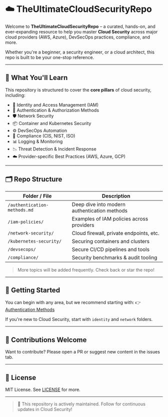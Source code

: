 # ☁️ TheUltimateCloudSecurityRepo

Welcome to **TheUltimateCloudSecurityRepo** – a curated, hands-on, and ever-expanding resource to help you master **Cloud Security** across major cloud providers (AWS, Azure), DevSecOps practices, compliance, and more.

Whether you're a beginner, a security engineer, or a cloud architect, this repo is built to be your one-stop reference.

---

## 🎯 What You'll Learn

This repository is structured to cover the **core pillars** of cloud security, including:

- 🔐 Identity and Access Management (IAM)
- 🔑 Authentication & Authorization Methods
- 🛡️ Network Security
- 📦 Container and Kubernetes Security
- ⚙️ DevSecOps Automation
- 📜 Compliance (CIS, NIST, ISO)
- 📊 Logging & Monitoring
- 📉 Threat Detection & Incident Response
- ☁️ Provider-specific Best Practices (AWS, Azure, GCP)

---

## 🗂️ Repo Structure

| Folder / File                    | Description                                  |
|----------------------------------|----------------------------------------------|
| `/authentication-methods.md`     | Deep dive into modern authentication methods |
| `/iam-policies/`                 | Examples of IAM policies across providers    |
| `/network-security/`            | Cloud firewall, private endpoints, etc.      |
| `/kubernetes-security/`         | Securing containers and clusters             |
| `/devsecops/`                   | Secure CI/CD pipelines and tools             |
| `/compliance/`                  | Security benchmarks & audit tooling          |

> More topics will be added frequently. Check back or star the repo!

---

## 🚀 Getting Started

You can begin with any area, but we recommend starting with:
👉 [Authentication Methods](./authentication-methods.md)

If you're new to Cloud Security, start with `identity` and `network` folders.

---

## 🤝 Contributions Welcome

Want to contribute? Please open a PR or suggest new content in the issues tab.

---

## 📝 License

MIT License. See [LICENSE](./LICENSE) for more.

---

> 📌 This repository is actively maintained. Follow for continuous updates in Cloud Security!
